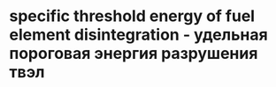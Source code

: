# specific threshold energy of fuel element disintegration - удельная пороговая энергия разрушения твэл
